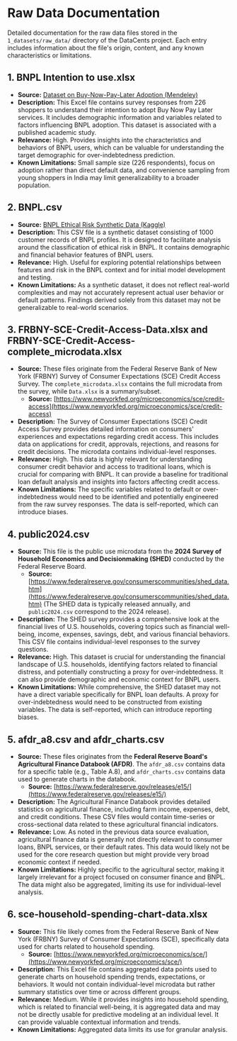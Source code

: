 # Raw Data Documentation

Detailed documentation for the raw data files stored in the
`1_datasets/raw_data/` directory of the DataCents project. Each entry includes
information about the file's origin, content, and any known characteristics or
limitations.

## 1. BNPL Intention to use.xlsx

* **Source:** [Dataset on Buy-Now-Pay-Later Adoption (Mendeley)](https://data.mendeley.com/datasets/8kj2rn7m9x/1)
* **Description:** This Excel file contains survey responses from 226 shoppers to
    understand their intention to adopt Buy Now Pay Later services. It includes
    demographic information and variables related to factors influencing BNPL
    adoption. This dataset is associated with a published academic study.
* **Relevance:** High. Provides insights into the characteristics and behaviors of
    BNPL users, which can be valuable for understanding the target demographic for
    over-indebtedness prediction.
* **Known Limitations:** Small sample size (226 respondents), focus on adoption
    rather than direct default data, and convenience sampling from young
    shoppers in
    India may limit generalizability to a broader population.

## 2. BNPL.csv

* **Source:** [BNPL Ethical Risk Synthetic Data (Kaggle)](https://www.kaggle.com/datasets/vangelistsiligiris/bnpl-ethical-risk-synthetic-data)
* **Description:** This CSV file is a synthetic dataset consisting of 1000 customer
    records of BNPL profiles. It is designed to facilitate analysis around the
    classification of ethical risk in BNPL. It contains demographic and
    financial behavior features of BNPL users.
* **Relevance:** High. Useful for exploring potential relationships between features
    and risk in the BNPL context and for initial model development and testing.
* **Known Limitations:** As a synthetic dataset, it does not reflect real-world
    complexities and may not accurately represent actual user behavior or default
    patterns. Findings derived solely from this dataset may not be
    generalizable to real-world scenarios.

## 3. FRBNY-SCE-Credit-Access-Data.xlsx and FRBNY-SCE-Credit-Access-complete_microdata.xlsx

* **Source:** These files originate from the Federal Reserve Bank of New York
    (FRBNY) Survey of Consumer Expectations (SCE) Credit Access Survey. The
    `complete_microdata.xlsx` contains the full microdata from the survey,
    while `Data.xlsx` is a summary/subset.
  * **Source:** [https://www.newyorkfed.org/microeconomics/sce/credit-access](https://www.newyorkfed.org/microeconomics/sce/credit-access)
* **Description:** The Survey of Consumer Expectations (SCE) Credit Access Survey
    provides detailed information on consumers' experiences and expectations regarding
    credit access. This includes data on applications for credit, approvals,
    rejections, and reasons for credit decisions. The microdata contains
    individual-level responses.
* **Relevance:** High. This data is highly relevant for understanding consumer credit
    behavior and access to traditional loans, which is crucial for comparing
    with BNPL.
    It can provide a baseline for traditional loan default analysis and insights
    into factors affecting credit access.
* **Known Limitations:** The specific variables related to default or
    over-indebtedness would need to be identified and potentially engineered
    from the raw survey responses. The data is self-reported, which can
    introduce biases.

## 4. public2024.csv

* **Source:** This file is the public use microdata from the
    **2024 Survey of Household Economics and Decisionmaking (SHED)**
    conducted by the
    Federal Reserve Board.
  * **Source:** [https://www.federalreserve.gov/consumerscommunities/shed_data.htm](https://www.federalreserve.gov/consumerscommunities/shed_data.htm)
        (The SHED data is typically released annually, and `public2024.csv`
        correspond to the 2024 release).
* **Description:** The SHED survey provides a comprehensive look at the financial
    lives of U.S. households, covering topics such as financial well-being, income,
    expenses, savings, debt, and various financial behaviors. This CSV file
    contains individual-level responses to the survey questions.
* **Relevance:** High. This dataset is crucial for understanding the financial
    landscape of U.S. households, identifying factors related to financial distress,
    and potentially constructing a proxy for over-indebtedness. It can also provide
    demographic and economic context for BNPL users.
* **Known Limitations:** While comprehensive, the SHED dataset may not have a direct
    variable specifically for BNPL loan defaults. A proxy for over-indebtedness would
    need to be constructed from existing variables. The data is self-reported, which
    can introduce reporting biases.

## 5. afdr_a8.csv and afdr_charts.csv

* **Source:** These files originates from the **Federal Reserve Board's
    Agricultural Finance Databook (AFDR)**. The `afdr_a8.csv` contains
    data for a
    specific table (e.g., Table A.8), and `afdr_charts.csv` contains
    data used to
    generate charts in the databook.
  * **Source:** [https://www.federalreserve.gov/releases/e15/](https://www.federalreserve.gov/releases/e15/)
* **Description:** The Agricultural Finance Databook provides detailed statistics
    on agricultural finance, including farm income, expenses, debt, and credit
    conditions.
    These CSV files would contain time-series or cross-sectional data
    related to these agricultural financial indicators.
* **Relevance:** Low. As noted in the previous data source evaluation, agricultural
    finance data is generally not directly relevant to consumer loans, BNPL services,
    or their default rates. This data would likely not be used for the core research
    question but might provide very broad economic context if needed.
* **Known Limitations:** Highly specific to the agricultural sector, making it
    largely irrelevant for a project focused on consumer finance and BNPL. The data
    might also be aggregated, limiting its use for individual-level analysis.

## 6. sce-household-spending-chart-data.xlsx

* **Source:** This file likely comes from the Federal Reserve Bank of New York
    (FRBNY) Survey of Consumer Expectations (SCE), specifically data used for charts
    related to household spending.
  * **Source:** [https://www.newyorkfed.org/microeconomics/sce/](https://www.newyorkfed.org/microeconomics/sce/)
* **Description:** This Excel file contains aggregated data points
    used to generate charts on household spending trends, expectations, or
    behaviors. It would
    not contain individual-level microdata but rather summary statistics
    over time or
    across different groups.
* **Relevance:** Medium. While it provides insights into household spending,
    which is related to financial well-being, it is aggregated data and may not
    be directly
    usable for predictive modeling at an individual level. It can provide valuable
    contextual information and trends.
* **Known Limitations:** Aggregated data limits its use for granular analysis.
